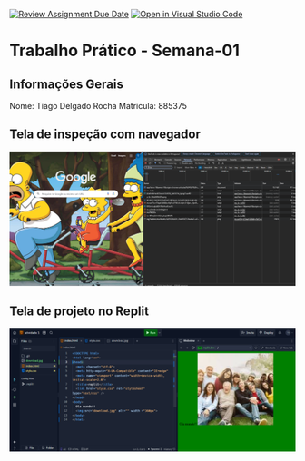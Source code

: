 [![Review Assignment Due Date](https://classroom.github.com/assets/deadline-readme-button-22041afd0340ce965d47ae6ef1cefeee28c7c493a6346c4f15d667ab976d596c.svg)](https://classroom.github.com/a/Ue6hVgM5)
[![Open in Visual Studio Code](https://classroom.github.com/assets/open-in-vscode-2e0aaae1b6195c2367325f4f02e2d04e9abb55f0b24a779b69b11b9e10269abc.svg)](https://classroom.github.com/online_ide?assignment_repo_id=18274379&assignment_repo_type=AssignmentRepo)
# Trabalho Prático - Semana-01

## Informações Gerais
Nome: Tiago Delgado Rocha
Matricula: 885375

## Tela de inspeção com navegador
![Inspeção no navegador](tela2.png)
## Tela de projeto no Replit
![Projeto no Replit](tela1.png)
